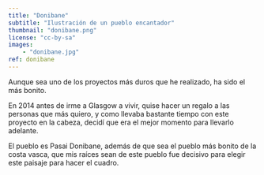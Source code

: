 ```yaml
---
title: "Donibane"
subtitle: "Ilustración de un pueblo encantador"
thumbnail: "donibane.png"
license: "cc-by-sa"
images:
    - "donibane.jpg"
ref: donibane
---
```


Aunque sea uno de los proyectos más duros que he realizado, ha sido el más bonito.

En 2014 antes de irme a Glasgow a vivir, quise hacer un regalo a las personas que más quiero, y como llevaba bastante
tiempo con este proyecto en la cabeza, decidí que era el mejor momento para llevarlo adelante.

El pueblo es Pasai Donibane, además de que sea el pueblo más bonito de la costa vasca, que mis raíces sean de este
pueblo fue decisivo para elegir este paisaje para hacer el cuadro.
